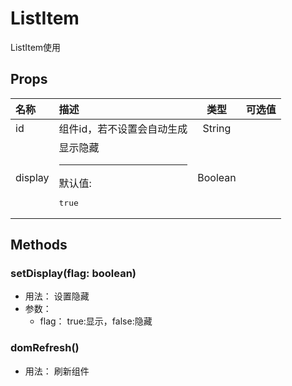 # ListItem


ListItem使用

## Props


<div class="props">

| 名称    | 描述                                   |   类型  | 可选值 |
| :------ | :------------------------------------- | :-----: | :----- |
| id      | 组件id，若不设置会自动生成             |  String |        |
| display | 显示隐藏<hr>默认值:<br><pre>true</pre> | Boolean |        |

</div>



## Methods

### setDisplay(flag: boolean)
- 用法： 设置隐藏
- 参数：
	 - flag： true:显示，false:隐藏

### domRefresh()
- 用法： 刷新组件